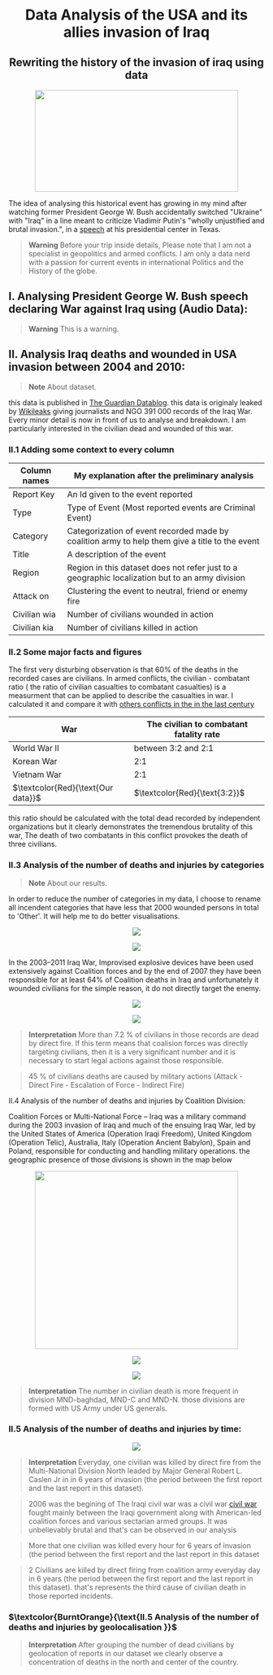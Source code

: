 
<h1 align="center">Data Analysis of the USA and its allies invasion of Iraq</h1>
<h2 align="center">Rewriting the history of the invasion of iraq using data</h2>
<p align="center">
<img src ="https://github.com/BentarHamza/IraqWar/blob/main/photos/mosul.jpg" width ="400" height = "200">
</p>
The idea of analysing this historical event has growing in my mind after watching  former President George W. Bush accidentally switched "Ukraine" with "Iraq" in a line meant to criticize Vladimir Putin's "wholly unjustified and brutal invasion.", in a  <a href="https://www.youtube.com/watch?v=lrnaqpkBmOA&ab_channel=GuardianNews">speech</a> at his presidential center in Texas.

>__Warning__
> Before your trip inside details, Please note that I am not a specialist in geopolitics and armed conflicts. I am only a data nerd with a passion for current events in international Politics and the History of the globe. 

## I. Analysing President George W. Bush speech declaring War against Iraq using (Audio Data):



>__Warning__
> This is a warning.

## II. Analysis Iraq deaths and wounded in USA invasion between 2004 and 2010: 

> __Note__
> About dataset.

this data is published in <a href="https://www.theguardian.com/news/datablog/2010/oct/23/wikileaks-iraq-data-journalism">The Guardian Datablog</a>. this data is originaly leaked by <a href="https://wikileaks.org/">Wikileaks</a> giving journalists and NGO 391 000 records of the Iraq War. Every minor detail is now in front of us to analyse and breakdown. I am particularly interested in the civilian dead and wounded of this war. 

### II.1 Adding some context to every column

Column names |  My explanation after the preliminary analysis |
--- | --- |
Report Key | An Id given to the event reported |
Type   | Type of Event (Most reported events are Criminal Event) | 
Category  | Categorization of event recorded made by coalition army to help them give a title to the event  | 
Title   | A description of the event | 
Region   | Region in this dataset does not refer just to a geographic localization but to an army division  | 
Attack on   | Clustering the event to neutral, friend or enemy fire  | 
Civilian wia   | Number of civilians wounded in action  | 
Civilian kia  | Number of civilians killed in action  | 


### II.2 Some major facts and figures

The first very disturbing observation is that 60% of the deaths in the recorded cases are civilians. In armed conflicts, the civilian - combatant ratio ( the ratio of civilian casualties to combatant casualties) is a measurment that can be applied to describe the casualties in war. I calculated it and compare it with <a href="https://wikileaks.org/"> others conflicts in the in the last century</a>


War |  The civilian to combatant fatality rate |
--- | --- |
World War II | between 3:2 and 2:1 |
Korean War   | 2:1  | 
Vietnam War  | 2:1  | 
$\textcolor{Red}{\text{Our data}}$   | $\textcolor{Red}{\text{3:2}}$ | 

this ratio should be calculated with the total dead recorded by independent organizations but it clearly demonstrates the tremendous brutality of this war, The death of two combatants in this conflict provokes the death of three civilians.

### II.3 Analysis of the number of deaths and injuries by categories

> __Note__
> About our results.

In order to reduce the number of categories in my data, I choose to rename all incendent categories that have less that 2000 wounded persons in total to 'Other'. It will help me to do better visualisations. 


<p align="center">
<img src ="https://github.com/BentarHamza/IraqWar/blob/main/photos/wounded.PNG">
</p>

<p align="center">
<img src ="https://github.com/BentarHamza/IraqWar/blob/main/photos/pourcentagewounded.PNG">
</p>
In the 2003–2011 Iraq War, Improvised explosive devices have been used extensively against Coalition forces and by the end of 2007 they have been responsible for at least 64% of Coalition deaths in Iraq and unfortunately it wounded civilians for the simple reason, it do not directly target the enemy.


<p align="center">
<img src ="https://github.com/BentarHamza/IraqWar/blob/main/photos/table_killes.PNG">
</p>

<p align="center">
<img src ="https://github.com/BentarHamza/IraqWar/blob/main/photos/pourcentagedeath.PNG">
</p>

>__Interpretation__
> More than 7.2 % of civilians in those records are dead by direct fire. If this term means that coalision forces was directly targeting civilians, then it is a very significant number and it is necessary to start legal actions against those responsible. 

> 45 % of civilians deaths are caused by military actions (Attack - Direct Fire - Escalation of Force - Indirect Fire)

II.4 Analysis of the number of deaths and injuries by Coalition Division:

Coalition Forces or Multi-National Force – Iraq was a military command during the 2003 invasion of Iraq and much of the ensuing Iraq War, led by the United States of America (Operation Iraqi Freedom), United Kingdom (Operation Telic), Australia, Italy (Operation Ancient Babylon), Spain and Poland, responsible for conducting and handling military operations. the geographic presence of those divisions is shown in the map below


<p align="center">
<img src ="https://github.com/BentarHamza/IraqWar/blob/main/photos/Iraq_2003_occupation.png" width ="400" height = "350">
</p>


<p align="center">
<img src ="https://github.com/BentarHamza/IraqWar/blob/main/photos/deadbydivision.PNG">
</p>

<p align="center">
<img src ="https://github.com/BentarHamza/IraqWar/blob/main/photos/pourcentagekilldivision.PNG">
</p>

>__Interpretation__
> The number in civilian death is more frequent in division MND-baghdad, MND-C and MND-N. those divisions are formed with US Army under US generals. 


### II.5 Analysis of the number of deaths and injuries by time:

<p align="center">
<img src ="https://github.com/BentarHamza/IraqWar/blob/main/photos/killedbytime.PNG">
</p>

>__Interpretation__
> Everyday, one civilian was killed by direct fire from the Multi-National Division North leaded by Major General Robert L. Caslen Jr in in 6 years of invasion (the period between the first report and the last report in this dataset). 

> 2006 was the begining of The Iraqi civil war was a civil war <a href="https://en.wikipedia.org/wiki/Iraqi_civil_war_(2006%E2%80%932008)">civil war </a> fought mainly between the Iraqi government along with American-led coalition forces and various sectarian armed groups. It was unbelievably brutal and that's can be observed in our analysis

> More that one civilian was killed every hour for 6 years of invasion (the period between the first report and the last report in this dataset

> 2 Civilians are killed by direct firing from coalition army everyday day in 6 years (the period between the first report and the last report in this dataset). that's represents the third cause of civilian death in those reported incidents.

<h3> $\textcolor{BurntOrange}{\text{II.5 Analysis of the number of deaths and injuries by geolocalisation }}$ </h3>

>__Interpretation__
> After grouping the number of dead civilians by geolocation of reports in our dataset we clearly observe a concentration of deaths in the north and center of the country. 



